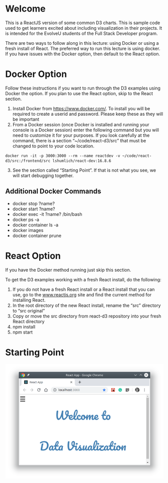 
# Welcome

This is a ReactJS version of some common D3 charts. This is sample code used to get learners excited about including visualization in their projects. It is intended for the EvolveU students of the Full Stack Developer program.

There are two ways to follow along in this lecture: using Docker or using a fresh install of React. The preferred way to run this lecture is using docker. If you have issues with the Docker option, then default to the React option. 

# Docker Option

Follow these instructions if you want to run through the D3 examples using Docker the option. If you plan to use the React option, skip to the React section. 

1. Install Docker from https://www.docker.com/. To install you will be required to create a userid and password. Please keep these as they will be important
1. From a Docker session (once Docker is installed and running your console is a Docker session) enter the following command but you will need to customize it for your purposes. If you look carefully at the command, there is a section “~/code/react-d3/src” that must be changed to point to your code location.

```docker
docker run -it -p 3000:3000 --rm --name reactdev -v ~/code/react-d3/src:/frontend/src lshumlich/react-dev:16.8.6
```

3. See the section called “Starting Point”. If that is not what you see, we will start debugging together.

## Additional Docker Commands
- docker stop ?name?
- docker start ?name?
- docker exec -it ?name? /bin/bash
- docker ps -a
- docker container ls -a
- docker images
- docker container prune


# React Option

If you have the Docker method running just skip this section.

To get the D3 examples working with a fresh React install, do the following:

1. If you do not have a fresh React install or a React install that you can use, go to the www.reactjs.org site and find the current method for installing React.
1. In the root directory of the new React install, rename the “src” directory to “src original”
1. Copy or move the src directory from react-d3 repository into your fresh React directory
1. npm install
1. npm start


# Starting Point

![What you should see](https://raw.githubusercontent.com/lshumlich/react-d3/master/images/welcome.png)

